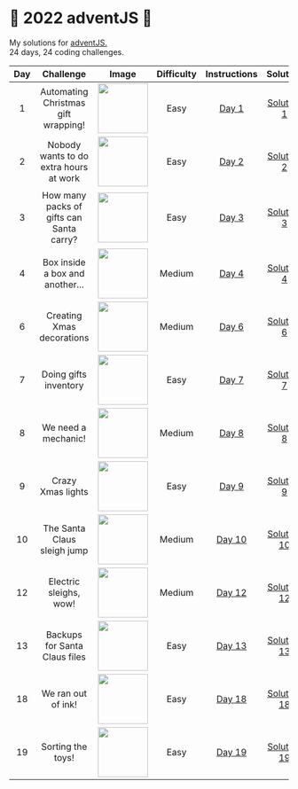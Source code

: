 # 🎄 2022 adventJS 🎄
My solutions for [adventJS.](https://adventjs.dev/en)<br>
24 days, 24 coding challenges.

| Day |                 Challenge                | Image                                                                                          | Difficulty |                                    Instructions                                    |                                        Solution                                       |
|:---:|:----------------------------------------:|------------------------------------------------------------------------------------------------|:----------:|:----------------------------------------------------------------------------------:|:-------------------------------------------------------------------------------------:|
|  1  |    Automating Christmas gift wrapping!   | <image src = "https://adventjs.dev/challenges-2022/1.svg" width="90px" height="90px"></image>  |    Easy    |   [Day 1](https://github.com/IggyNP/adventJS/blob/main/day1/instructionsDay1.png)  |  [Solution 1](https://github.com/IggyNP/adventJS/blob/main/challenges/day01/day1.js)  |
|  2  |  Nobody wants to do extra hours at work  | <image src = "https://adventjs.dev/challenges-2022/2.svg" width="90px" height="90px"></image>  |    Easy    |   [Day 2](https://github.com/IggyNP/adventJS/blob/main/day2/instructionsDay2.png)  |  [Solution 2](https://github.com/IggyNP/adventJS/blob/main/challenges/day02/day2.js)  |
|  3  | How many packs of gifts can Santa carry? | <image src = "https://adventjs.dev/challenges-2022/3.svg" width="90px" height="90px"></image>  |    Easy    |   [Day 3](https://github.com/IggyNP/adventJS/blob/main/day3/instructionsDay3.png)  |  [Solution 3](https://github.com/IggyNP/adventJS/blob/main/challenges/day03/day3.js)  |
|  4  |      Box inside a box and another...     | <image src = "https://adventjs.dev/challenges-2022/4.svg" width="90px" height="90px"></image>  |   Medium   |   [Day 4](https://github.com/IggyNP/adventJS/blob/main/day4/instructionsDay4.png)  |  [Solution 4](https://github.com/IggyNP/adventJS/blob/main/challenges/day04/day4.js)  |
|  6  |         Creating Xmas decorations        |  <image src = "https://adventjs.dev/challenges-2022/6.svg" width="90px" height="90px"></image> |   Medium   |   [Day 6](https://github.com/IggyNP/adventJS/blob/main/day6/InstructionsDay6.png)  |  [Solution 6](https://github.com/IggyNP/adventJS/blob/main/challenges/day06/day6.js)  |
|  7  |           Doing gifts inventory          |  <image src = "https://adventjs.dev/challenges-2022/7.svg" width="90px" height="90px"></image> |    Easy    |   [Day 7](https://github.com/IggyNP/adventJS/blob/main/day7/instructionsDay7.png)  |  [Solution 7](https://github.com/IggyNP/adventJS/blob/main/challenges/day07/day7.js)  |
|  8  |            We need a mechanic!           |  <image src = "https://adventjs.dev/challenges-2022/8.svg" width="90px" height="90px"></image> |   Medium   |   [Day 8](https://github.com/IggyNP/adventJS/blob/main/day8/instructionsDay8.png)  |  [Solution 8](https://github.com/IggyNP/adventJS/blob/main/challenges/day08/day8.js)  |
|  9  |             Crazy Xmas lights            |  <image src = "https://adventjs.dev/challenges-2022/9.svg" width="90px" height="90px"></image> |    Easy    |   [Day 9](https://github.com/IggyNP/adventJS/blob/main/day9/InstructionsDay9.png)  |  [Solution 9](https://github.com/IggyNP/adventJS/blob/main/challenges/day09/day9.js)  |
|  10 |        The Santa Claus sleigh jump       | <image src = "https://adventjs.dev/challenges-2022/10.svg" width="90px" height="90px"></image> |   Medium   | [Day 10](https://github.com/IggyNP/adventJS/blob/main/day10/instructionsDay10.png) | [Solution 10](https://github.com/IggyNP/adventJS/blob/main/challenges/day10/day10.js) |
|  12 |          Electric sleighs, wow!          | <image src = "https://adventjs.dev/challenges-2022/12.svg" width="90px" height="90px"></image> |   Medium   | [Day 12](https://github.com/IggyNP/adventJS/blob/main/day12/instructionsDay12.png) | [Solution 12](https://github.com/IggyNP/adventJS/blob/main/challenges/day12/day12.js) |
| 13  | Backups for Santa Claus files            | <image src = "https://adventjs.dev/challenges-2022/13.svg" width="90px" height="90px"></image> | Easy       | [Day 13](https://github.com/IggyNP/adventJS/blob/main/day13/instructionsDay13.png) | [Solution 13](https://github.com/IggyNP/adventJS/blob/main/challenges/day13/day13.js) |
| 18  | We ran out of ink!                       | <image src = "https://adventjs.dev/challenges-2022/18.svg" width="90px" height="90px"></image> | Easy       | [Day 18](https://github.com/IggyNP/adventJS/blob/main/day18/instructionsDay18.png) | [Solution 18](https://github.com/IggyNP/adventJS/blob/main/challenges/day18/day18.js) |
| 19  | Sorting the toys!                        | <image src = "https://adventjs.dev/challenges-2022/19.svg" width="90px" height="90px"></image> | Easy       | [Day 19](https://github.com/IggyNP/adventJS/blob/main/day19/instructionsDay19.png) | [Solution 19](https://github.com/IggyNP/adventJS/blob/main/challenges/day19/day19.js) |

